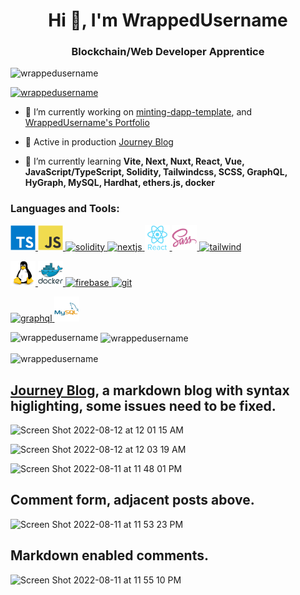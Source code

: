 <h1 align="center">Hi 👋, I'm WrappedUsername</h1>
<h3 align="center">Blockchain/Web Developer Apprentice</h3>

<p align="left"> <img src="https://komarev.com/ghpvc/?username=wrappedusername&label=Profile%20views&color=0e75b6&style=flat" alt="wrappedusername" /> </p>

<p align="left"> <a href="https://github.com/ryo-ma/github-profile-trophy"><img src="https://github-profile-trophy.vercel.app/?username=wrappedusername" alt="wrappedusername" /></a> </p>

- 🔭 I’m currently working on [minting-dapp-template](https://github.com/WrappedUsername/minting-dapp-template), and [WrappedUsername's Portfolio](https://github.com/WrappedUsername/wrappedusernames-portfolio)

- :rocket: Active in production [Journey Blog](https://journey-blog-psi.vercel.app/)

- 🌱 I’m currently learning **Vite, Next, Nuxt, React, Vue, JavaScript/TypeScript, Solidity, Tailwindcss, SCSS, GraphQL, HyGraph, MySQL, Hardhat, ethers.js, docker**

<h3 align="left">Languages and Tools:</h3>
<p align="left"> <a href="https://www.typescriptlang.org/" target="_blank" rel="noreferrer"> <img src="https://raw.githubusercontent.com/devicons/devicon/master/icons/typescript/typescript-original.svg" alt="typescript" width="40" height="40"/> </a>
<a href="https://developer.mozilla.org/en-US/docs/Web/JavaScript" target="_blank" rel="noreferrer"> <img src="https://raw.githubusercontent.com/devicons/devicon/master/icons/javascript/javascript-original.svg" alt="javascript" width="40" height="40"/> </a>
<a href="https://docs.soliditylang.org/en/v0.8.16/" target="_blank" rel="noreferrer"> <img src="https://cdn.jsdelivr.net/gh/devicons/devicon/icons/solidity/solidity-original.svg" alt="solidity" width="40" height="40"/> </a>
<a href="https://nextjs.org/" target="_blank" rel="noreferrer"> <img src="https://cdn.worldvectorlogo.com/logos/nextjs-2.svg" alt="nextjs" width="40" height="40"/> </a>
<a href="https://reactjs.org/" target="_blank" rel="noreferrer"> <img src="https://raw.githubusercontent.com/devicons/devicon/master/icons/react/react-original-wordmark.svg" alt="react" width="40" height="40"/> </a> <a href="https://sass-lang.com" target="_blank" rel="noreferrer"> <img src="https://raw.githubusercontent.com/devicons/devicon/master/icons/sass/sass-original.svg" alt="sass" width="40" height="40"/> </a> 
<a href="https://tailwindcss.com/" target="_blank" rel="noreferrer"> <img src="https://www.vectorlogo.zone/logos/tailwindcss/tailwindcss-icon.svg" alt="tailwind" width="40" height="40"/> </a>

<a href="https://www.linux.org/" target="_blank" rel="noreferrer"> <img src="https://raw.githubusercontent.com/devicons/devicon/master/icons/linux/linux-original.svg" alt="linux" width="40" height="40"/> </a>
<a href="https://www.docker.com/" target="_blank" rel="noreferrer"> <img src="https://raw.githubusercontent.com/devicons/devicon/master/icons/docker/docker-original-wordmark.svg" alt="docker" width="40" height="40"/> </a> <a href="https://firebase.google.com/" target="_blank" rel="noreferrer"> <img src="https://www.vectorlogo.zone/logos/firebase/firebase-icon.svg" alt="firebase" width="40" height="40"/> </a> <a href="https://git-scm.com/" target="_blank" rel="noreferrer"> <img src="https://www.vectorlogo.zone/logos/git-scm/git-scm-icon.svg" alt="git" width="40" height="40"/> </a> 
  
<a href="https://graphql.org" target="_blank" rel="noreferrer"> <img src="https://www.vectorlogo.zone/logos/graphql/graphql-icon.svg" alt="graphql" width="40" height="40"/> </a> 
<a href="https://www.mysql.com/" target="_blank" rel="noreferrer"> <img src="https://raw.githubusercontent.com/devicons/devicon/master/icons/mysql/mysql-original-wordmark.svg" alt="mysql" width="40" height="40"/> </a>   
  
     
</p>

<p><img align="left" src="https://github-readme-stats.vercel.app/api/top-langs?username=wrappedusername&show_icons=true&locale=en&layout=compact" alt="wrappedusername" /></p>

<p>&nbsp;<img align="center" src="https://github-readme-stats.vercel.app/api?username=wrappedusername&show_icons=true&locale=en" alt="wrappedusername" /></p>

<p><img align="center" src="https://github-readme-streak-stats.herokuapp.com/?user=wrappedusername&" alt="wrappedusername" /></p>

## [Journey Blog,](https://github.com/WrappedUsername/journey-blog) a markdown blog with syntax higlighting, some issues need to be fixed.

![Screen Shot 2022-08-12 at 12 01 15 AM](https://user-images.githubusercontent.com/104662990/184288037-ec52cd2e-c58b-4451-a191-4f87b749447e.png)

![Screen Shot 2022-08-12 at 12 03 19 AM](https://user-images.githubusercontent.com/104662990/184288210-d6d7a63d-af02-4b45-924a-f9ba0d3fbfc6.png)

![Screen Shot 2022-08-11 at 11 48 01 PM](https://user-images.githubusercontent.com/104662990/184287096-1749c025-bb58-4213-93d5-6dc93a90573a.png)

## Comment form, adjacent posts above.

![Screen Shot 2022-08-11 at 11 53 23 PM](https://user-images.githubusercontent.com/104662990/184287373-0a5187ba-b7b7-4734-b479-ff2b38b3ebd2.png)

## Markdown enabled comments.

![Screen Shot 2022-08-11 at 11 55 10 PM](https://user-images.githubusercontent.com/104662990/184287547-3c9e4126-e84b-4bbc-9867-9e386ce1b020.png)

